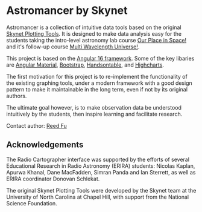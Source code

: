 # Astromancer by Skynet

Astromancer is a collection of intuitive data tools
based on the original [Skynet Plotting Tools](https://github.com/SkynetRTN/skynet-plotting).
It is designed to make data analysis easy for the students taking the intro-level astronomy lab course
[Our Place in Space!](https://skynet.unc.edu/astr101l)
and it's follow-up course [Multi Wavelength Universe!](https://openpress.usask.ca/skynet).

This project is based on the [Angular 16 framework](https://angular.io).
Some of the key libaries are
[Angular Material](http://material.angular.io),
[Bootstrap](http://getbootstrap.com),
[Handsontable](http://handsontable.com),
and [Highcharts](http://highcharts.com).

The first motivation for this project is to re-implement the functionality of the existing graphing tools, under a modern framework with a good design pattern to make it maintainable in the long term, even if not by its original authors.

The ultimate goal however, is to make observation data be understood intuitively by the students,
then inspire learning and facilitate research.

Contact author: [Reed Fu](mailto:rfugithub@outlook.com)

## Acknowledgements

The Radio Cartographer interface was supported by the efforts of several Educational Research in Radio Astronomy (ERIRA) students: Nicolas Kaplan, Apurwa Khanal, Dane MacFadden, Simran Panda and Ian Sterrett, as well as ERIRA coordinator Donovan Schlekat.

The original Skynet Plotting Tools were developed by the Skynet team at the University of North Carolina at Chapel Hill, with support from the National Science Foundation.